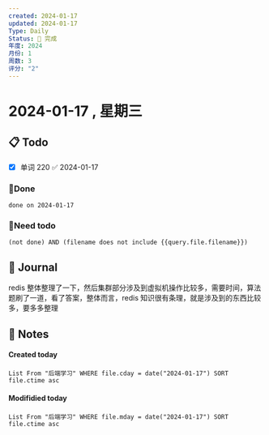 ```yaml
---
created: 2024-01-17
updated: 2024-01-17
Type: Daily
Status: 🌱 完成
年度: 2024
月份: 1
周数: 3
评分: "2"
---
```

# 2024-01-17 , 星期三

## 📋 Todo
- [x] 单词 220 ✅ 2024-01-17

### 🍰Done
```tasks
done on 2024-01-17
```
### 🍕Need todo

```tasks
(not done) AND (filename does not include {{query.file.filename}}) 
```
## 📆 Journal

redis 整体整理了一下，然后集群部分涉及到虚拟机操作比较多，需要时间，算法题刷了一道，看了答案，整体而言，redis 知识很有条理，就是涉及到的东西比较多，要多多整理
## 📑 Notes


#### Created today

```dataview
List From "后端学习" WHERE file.cday = date("2024-01-17") SORT file.ctime asc
```


#### Modifidied today

```dataview
List From "后端学习" WHERE file.mday = date("2024-01-17") SORT file.ctime asc
```
